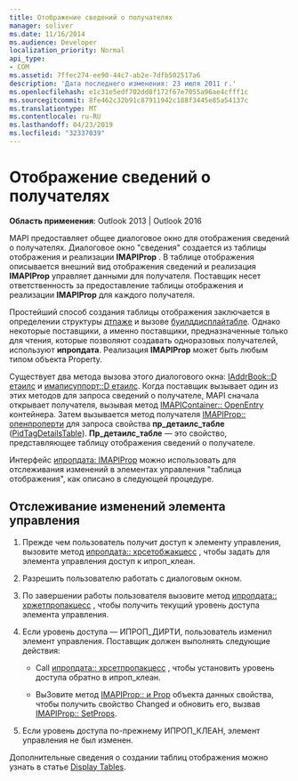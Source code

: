 ```yaml
---
title: Отображение сведений о получателях
manager: soliver
ms.date: 11/16/2014
ms.audience: Developer
localization_priority: Normal
api_type:
- COM
ms.assetid: 7ffec274-ee90-44c7-ab2e-7dfb502517a6
description: 'Дата последнего изменения: 23 июля 2011 г.'
ms.openlocfilehash: e1c31e5edf702dd8f172f67e7055a96ae4cfff1c
ms.sourcegitcommit: 8fe462c32b91c87911942c188f3445e85a54137c
ms.translationtype: MT
ms.contentlocale: ru-RU
ms.lasthandoff: 04/23/2019
ms.locfileid: "32337039"
---
```

# <a name="displaying-recipient-information"></a>Отображение сведений о получателях

**Область применения**: Outlook 2013 | Outlook 2016 
  
MAPI предоставляет общее диалоговое окно для отображения сведений о получателях. Диалоговое окно "сведения" создается из таблицы отображения и реализации **IMAPIProp** . В таблице отображения описывается внешний вид отображения сведений и реализация **IMAPIProp** управляет данными для получателя. Поставщик несет ответственность за предоставление таблицы отображения и реализации **IMAPIProp** для каждого получателя. 
  
Простейший способ создания таблицы отображения заключается в определении структуры [дтпаже](dtpage.md) и вызове [буилддисплайтабле](builddisplaytable.md). Однако некоторые поставщики, а именно поставщики, предназначенные только для чтения, которые позволяют создавать одноразовых получателей, используют **ипропдата**. Реализация **IMAPIProp** может быть любым типом объекта Property. 
  
Существует два метода вызова этого диалогового окна: [IAddrBook::D етаилс](iaddrbook-details.md) и [имаписуппорт::D етаилс](imapisupport-details.md). Когда поставщик вызывает один из этих методов для запроса сведений о получателе, MAPI сначала открывает получателя, вызывая метод [IMAPIContainer:: OpenEntry](imapicontainer-openentry.md) контейнера. Затем вызывается метод получателя [IMAPIProp:: опенпроперти](imapiprop-openproperty.md) для запроса свойства **пр_детаилс_табле** ([PidTagDetailsTable](pidtagdetailstable-canonical-property.md)). **Пр_детаилс_табле** — это свойство, представляющее таблицу отображения сведений о получателе. 
  
Интерфейс [ипропдата: IMAPIProp](ipropdataimapiprop.md) можно использовать для отслеживания изменений в элементах управления "таблица отображения", как описано в следующей процедуре. 
  
## <a name="monitor-changes-to-a-control"></a>Отслеживание изменений элемента управления
  
1. Прежде чем пользователь получит доступ к элементу управления, вызовите метод [ипропдата:: хрсетобжакцесс](ipropdata-hrsetobjaccess.md) , чтобы задать для элемента управления доступ к ипроп_клеан. 
    
2. Разрешить пользователю работать с диалоговым окном. 
    
3. По завершении работы пользователя вызовите метод [ипропдата:: хржетпропакцесс](ipropdata-hrgetpropaccess.md) , чтобы получить текущий уровень доступа элемента управления. 
    
4. Если уровень доступа — ИПРОП_ДИРТИ, пользователь изменил элемент управления. Поставщик должен выполнять следующие действия:
    
   - Call [ипропдата:: хрсетпропакцесс](ipropdata-hrsetpropaccess.md) , чтобы установить уровень доступа обратно в ипроп_клеан. 
    
   - ВыЗовите метод [IMAPIProp:: и Prop](imapiprop-getprops.md) объекта данных свойства, чтобы получить свойство Changed и обновить его, вызвав [IMAPIProp:: SetProps](imapiprop-setprops.md).
    
5. Если уровень доступа по-прежнему ИПРОП_КЛЕАН, элемент управления не был изменен. 
    
Дополнительные сведения о создании таблиц отображения можно узнать в статье [Display Tables](display-tables.md).
  

